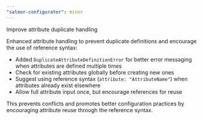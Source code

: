 ```yaml
---
"saleor-configurator": minor
---
```


Improve attribute duplicate handling

Enhanced attribute handling to prevent duplicate definitions and encourage the use of reference syntax:

- Added `DuplicateAttributeDefinitionError` for better error messaging when attributes are defined multiple times
- Check for existing attributes globally before creating new ones
- Suggest using reference syntax (`attribute: "AttributeName"`) when attributes already exist elsewhere
- Allow full attribute input once, but encourage references for reuse

This prevents conflicts and promotes better configuration practices by encouraging attribute reuse through the reference syntax.